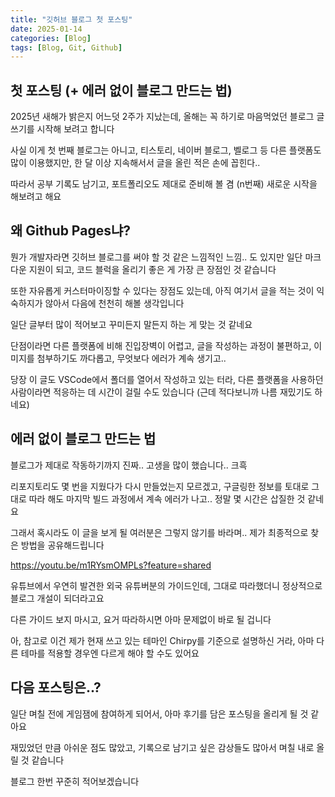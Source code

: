 ```yaml
---
title: "깃허브 블로그 첫 포스팅"
date: 2025-01-14
categories: [Blog]
tags: [Blog, Git, Github]
---
```


## 첫 포스팅 (+ 에러 없이 블로그 만드는 법)

2025년 새해가 밝은지 어느덧 2주가 지났는데, 올해는 꼭 하기로 마음먹었던 블로그 글쓰기를 시작해 보려고 합니다

사실 이게 첫 번째 블로그는 아니고, 티스토리, 네이버 블로그, 벨로그 등 다른 플랫폼도 많이 이용했지만, 한 달 이상 지속해서서 글을 올린 적은 손에 꼽힌다..

따라서 공부 기록도 남기고, 포트폴리오도 제대로 준비해 볼 겸 (n번째) 새로운 시작을 해보려고 해요

## 왜 Github Pages냐?

뭔가 개발자라면 깃허브 블로그를 써야 할 것 같은 느낌적인 느낌.. 도 있지만 일단 마크다운 지원이 되고, 코드 블럭을 올리기 좋은 게 가장 큰 장점인 것 같습니다

또한 자유롭게 커스터마이징할 수 있다는 장점도 있는데, 아직 여기서 글을 적는 것이 익숙하지가 않아서 다음에 천천히 해볼 생각입니다

일단 글부터 많이 적어보고 꾸미든지 말든지 하는 게 맞는 것 같네요

단점이라면 다른 플랫폼에 비해 진입장벽이 어렵고, 글을 작성하는 과정이 불편하고, 이미지를 첨부하기도 까다롭고, 무엇보다 에러가 계속 생기고..

당장 이 글도 VSCode에서 폴더를 열어서 작성하고 있는 터라, 다른 플랫폼을 사용하던 사람이라면 적응하는 데 시간이 걸릴 수도 있습니다 (근데 적다보니까 나름 재밌기도 하네요)

## 에러 없이 블로그 만드는 법

블로그가 제대로 작동하기까지 진짜.. 고생을 많이 했습니다.. 크흑

리포지토리도 몇 번을 지웠다가 다시 만들었는지 모르겠고, 구글링한 정보를 토대로 그대로 따라 해도 마지막 빌드 과정에서 계속 에러가 나고.. 정말 몇 시간은 삽질한 것 같네요

그래서 혹시라도 이 글을 보게 될 여러분은 그렇지 않기를 바라며.. 제가 최종적으로 찾은 방법을 공유해드립니다

https://youtu.be/m1RYsmOMPLs?feature=shared

유튜브에서 우연히 발견한 외국 유튜버분의 가이드인데, 그대로 따라했더니 정상적으로 블로그 개설이 되더라고요

다른 가이드 보지 마시고, 요거 따라하시면 아마 문제없이 바로 될 겁니다

아, 참고로 이건 제가 현재 쓰고 있는 테마인 Chirpy를 기준으로 설명하신 거라, 아마 다른 테마를 적용할 경우엔 다르게 해야 할 수도 있어요

## 다음 포스팅은..?

일단 며칠 전에 게임잼에 참여하게 되어서, 아마 후기를 담은 포스팅을 올리게 될 것 같아요

재밌었던 만큼 아쉬운 점도 많았고, 기록으로 남기고 싶은 감상들도 많아서 며칠 내로 올릴 것 같습니다

블로그 한번 꾸준히 적어보겠습니다